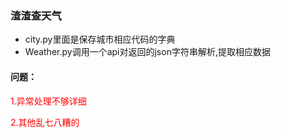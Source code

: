 ### 渣渣查天气

+ city.py里面是保存城市相应代码的字典
+ Weather.py调用一个api对返回的json字符串解析,提取相应数据





#### 问题：

<font color="red">1.异常处理不够详细

<font color="red">2.其他乱七八糟的